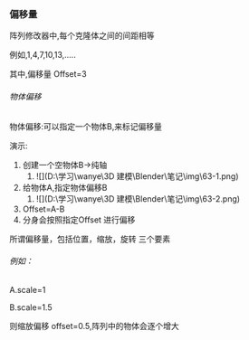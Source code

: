 ### 偏移量

阵列修改器中,每个克隆体之间的间距相等

例如,1,4,7,10,13,.....

其中,偏移量 Offset=3



###### 物体偏移

物体偏移:可以指定一个物体B,来标记偏移量

演示:

1. 创建一个空物体B->纯轴
   1. ![](D:\学习\wanye\3D 建模\Blender\笔记\img\63-1.png)
2. 给物体A,指定物体偏移B 
   1. ![](D:\学习\wanye\3D 建模\Blender\笔记\img\63-2.png)
3. Offset=A-B
4. 分身会按照指定Offset 进行偏移



所谓偏移量，包括位置，缩放，旋转 三个要素

###### 例如：

A.scale=1

B.scale=1.5

则缩放偏移 offset=0.5,阵列中的物体会逐个增大

